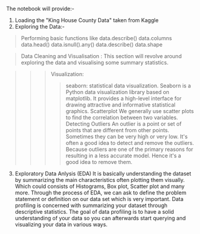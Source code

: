 The notebook will provide:- 

1. Loading the "King House County Data" taken from Kaggle
2. Exploring the Data:-

> Performing basic functions like
data.describe() 
data.columns
data.head()
data.isnull().any()
data.describe()
data.shape


> Data Cleaning and Visualisation : This section will revolve around exploring the data and visualising some summary statistics.

>>>Visualization:
>>>> seaborn: statistical data visualization. Seaborn is a Python data visualization library based on matplotlib. It provides a high-level interface for drawing attractive and informative statistical graphics.
>>>Scatterplot
>>>>We generally use scatter plots to find the correlation between two variables. 
>>>Detecting Outliers
>>>>An outlier is a point or set of points that are different from other points. Sometimes they can be very high or very low. It's often a good idea to detect and remove the outliers. Because outliers are one of the primary reasons for resulting in a less accurate model. Hence it's a good idea to remove them. 

3. Exploratory Data Anlysis (EDA) 
It is basically understanding the dataset by summarizing the main characteristics often plotting them visually. Which could consists of Histograms, Box plot, Scatter plot and many more.
Through the process of EDA, we can ask to define the problem statement or definition on our data set which is very important. 
Data profiling is concerned with summarizing your dataset through descriptive statistics.
The goal of data profiling is to have a solid understanding of your data so you can afterwards start querying and visualizing your data in various ways. 








